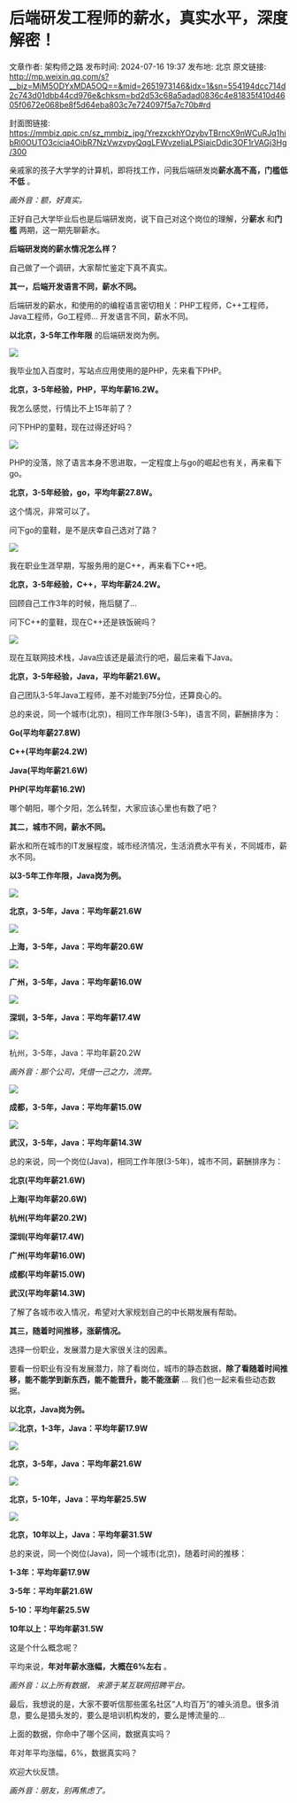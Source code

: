 # 后端研发工程师的薪水，真实水平，深度解密！

文章作者: 架构师之路
发布时间: 2024-07-16 19:37
发布地: 北京
原文链接: http://mp.weixin.qq.com/s?__biz=MjM5ODYxMDA5OQ==&mid=2651973146&idx=1&sn=554194dcc714d2c743d01dbb44cd976e&chksm=bd2d53c68a5adad0836c4e81835f410d4605f0672e068be8f5d64eba803c7e724097f5a7c70b#rd

封面图链接: https://mmbiz.qpic.cn/sz_mmbiz_jpg/YrezxckhYOzybvTBrncX9nWCuRJq1hibRl0OUTO3cicia4OibR7NzVwzvpyQqgLFWvzeIiaLPSiaicDdic3OF1rVAGj3Hg/300

亲戚家的孩子大学学的计算机，即将找工作，问我后端研发岗**薪水高不高，门槛低不低** 。

 _画外音：额，好真实。_

  

正好自己大学毕业后也是后端研发岗，说下自己对这个岗位的理解，分**薪水** 和**门槛** 两期，这一期先聊薪水。

  

**后端研发岗的薪水情况怎么样？**

自己做了一个调研，大家帮忙鉴定下真不真实。

  

**其一，后端开发语言不同，薪水不同。**

  

后端研发的薪水，和使用的的编程语言密切相关：PHP工程师，C++工程师，Java工程师，Go工程师… 开发语言不同，薪水不同。

  

**以北京，3-5年工作年限** 的后端研发岗为例。

![](https://mmbiz.qpic.cn/sz_mmbiz_png/YrezxckhYOzybvTBrncX9nWCuRJq1hibRia5fppnQaj46Xp1EDiaTkyxiboNZflQEM8gExDRY39wkOXGIQe8E5OJdQ/640?wx_fmt=png&from=appmsg)

我毕业加入百度时，写站点应用使用的是PHP，先来看下PHP。

**北京，3-5年经验，PHP，平均年薪16.2W。**

我怎么感觉，行情比不上15年前了？

问下PHP的童鞋，现在过得还好吗？

  

![](https://mmbiz.qpic.cn/sz_mmbiz_png/YrezxckhYOzybvTBrncX9nWCuRJq1hibRQLdl8y2qS8wS2iaTYUAhbYfcj1ANmap8OFzZZDN5XEkctwHRo3QiaQjg/640?wx_fmt=png&from=appmsg)

PHP的没落，除了语言本身不思进取，一定程度上与go的崛起也有关，再来看下go。

**北京，3-5年经验，go，平均年薪27.8W。**

这个情况，非常可以了。

问下go的童鞋，是不是庆幸自己选对了路？

  

![](https://mmbiz.qpic.cn/sz_mmbiz_png/YrezxckhYOzybvTBrncX9nWCuRJq1hibRSqbUZfKPba5hltHIsHF99txfzbNibiclBtjVRibvEibMsfibXY2DibICjX5A/640?wx_fmt=png&from=appmsg)

我在职业生涯早期，写服务用的是C++，再来看下C++吧。

**北京，3-5年经验，C++，平均年薪24.2W。**

回顾自己工作3年的时候，拖后腿了…

问下C++的童鞋，现在C++还是铁饭碗吗？

  

![](https://mmbiz.qpic.cn/sz_mmbiz_png/YrezxckhYOzybvTBrncX9nWCuRJq1hibRPctShNBjVaczpGy8JJlC7roY5SuxRdaibEoQLIxrA0C9IMvfgozVFJQ/640?wx_fmt=png&from=appmsg)

现在互联网技术栈，Java应该还是最流行的吧，最后来看下Java。

**北京，3-5年经验，Java，平均年薪21.6W。**

自己团队3-5年Java工程师，差不对能到75分位，还算良心的。

  

总的来说，同一个城市(北京)，相同工作年限(3-5年)，语言不同，薪酬排序为：

**Go(平均年薪27.8W)**

**C++(平均年薪24.2W)**

**Java(平均年薪21.6W)**

**PHP(平均年薪16.2W)**

哪个朝阳，哪个夕阳，怎么转型，大家应该心里也有数了吧？

  

**其二，城市不同，薪水不同。**

  

薪水和所在城市的IT发展程度，城市经济情况，生活消费水平有关，不同城市，薪水不同。

  

**以3-5年工作年限，Java岗为例。**

![](https://mmbiz.qpic.cn/sz_mmbiz_png/YrezxckhYOzybvTBrncX9nWCuRJq1hibRPctShNBjVaczpGy8JJlC7roY5SuxRdaibEoQLIxrA0C9IMvfgozVFJQ/640?wx_fmt=png&from=appmsg)

**北京，3-5年，Java：平均年薪21.6W**

  

![](https://mmbiz.qpic.cn/sz_mmbiz_png/YrezxckhYOzybvTBrncX9nWCuRJq1hibR5NLqsOMx5huF5XEK8mmCmmocuBKc7ypicgvcYQl1rlwl40X12jwKbNA/640?wx_fmt=png&from=appmsg)

**上海，3-5年，Java：平均年薪20.6W**

  

![](https://mmbiz.qpic.cn/sz_mmbiz_png/YrezxckhYOzybvTBrncX9nWCuRJq1hibRE72cQhibt1pCiaSYYvFqFUuZGGUcXJ81xDWq33aHGCkHn3vMtGbXSHLQ/640?wx_fmt=png&from=appmsg)

**广州，3-5年，Java：平均年薪16.0W**

![](https://mmbiz.qpic.cn/sz_mmbiz_png/YrezxckhYOzybvTBrncX9nWCuRJq1hibRonf9Mq6OwQaaO21t1Irqpy3TIsxpt8KSa8Dka4ysaEggo6FHEAIDoA/640?wx_fmt=png&from=appmsg)

**深圳，3-5年，Java：平均年薪17.4W**

  

![](https://mmbiz.qpic.cn/sz_mmbiz_png/YrezxckhYOzybvTBrncX9nWCuRJq1hibRdZasClAezoXcXnhrfNxHicWSr0ribvWk1xhpaEA3k6XWnS4Zic0kiawfoQ/640?wx_fmt=png&from=appmsg)

杭州，3-5年，Java：平均年薪20.2W

 _画外音：那个公司，凭借一己之力，流弊。_

  

![](https://mmbiz.qpic.cn/sz_mmbiz_png/YrezxckhYOzybvTBrncX9nWCuRJq1hibR4GDicxnQae3E5ibo3W5nXia8dGp9uh4a0Sz9v9RQmfhsGMqVeWAc1KibgA/640?wx_fmt=png&from=appmsg)

**成都，3-5年，Java：平均年薪15.0W**

  

![](https://mmbiz.qpic.cn/sz_mmbiz_png/YrezxckhYOzybvTBrncX9nWCuRJq1hibRmy8SiaDlEXduic7kuWHtDTOLPDBYxE1ZPhib5dutjSphCUaSIliaNEqNrg/640?wx_fmt=png&from=appmsg)

**武汉，3-5年，Java：平均年薪14.3W**

  

总的来说，同一个岗位(Java)，相同工作年限(3-5年)，城市不同，薪酬排序为：

**北京(平均年薪21.6W)**

**上海(平均年薪20.6W)**

**杭州(平均年薪20.2W)**

**深圳(平均年薪17.4W)**

**广州(平均年薪16.0W)**

**成都(平均年薪15.0W)**

**武汉(平均年薪14.3W)**

  

了解了各城市收入情况，希望对大家规划自己的中长期发展有帮助。

  

**其三，随着时间推移，涨薪情况。**

  

选择一份职业，发展潜力是大家很关注的因素。

  

要看一份职业有没有发展潜力，除了看岗位，城市的静态数据，**除了看随着时间推移，能不能学到新东西，能不能晋升，能不能涨薪** … 我们也一起来看些动态数据。

  

**以北京，Java岗为例。**

![](https://mmbiz.qpic.cn/sz_mmbiz_jpg/YrezxckhYOzybvTBrncX9nWCuRJq1hibRDN8DjVuVZP0Eia05Sn4HTlN9MibKUkW0QLCX0QiboE1NF3aUia2cLYOqmw/640?wx_fmt=jpeg&from=appmsg)**北京，1-3年，Java：平均年薪17.9W**

  

![](https://mmbiz.qpic.cn/sz_mmbiz_png/YrezxckhYOzybvTBrncX9nWCuRJq1hibRPctShNBjVaczpGy8JJlC7roY5SuxRdaibEoQLIxrA0C9IMvfgozVFJQ/640?wx_fmt=png&from=appmsg)

**北京，3-5年，Java：平均年薪21.6W**

  

![](https://mmbiz.qpic.cn/sz_mmbiz_png/YrezxckhYOzybvTBrncX9nWCuRJq1hibRazgOXn6uKlZGwMAY519dPws1B3Yybzn07dc73t8x1cnl6xgNaobAFA/640?wx_fmt=png&from=appmsg)

**北京，5-10年，Java：平均年薪25.5W**

  

![](https://mmbiz.qpic.cn/sz_mmbiz_png/YrezxckhYOzybvTBrncX9nWCuRJq1hibRMXiaR1CBCwUvRoFRzIF9K3oaFqBf3GDLs5KNu5E13IQm4sn51trS0YQ/640?wx_fmt=png&from=appmsg)

**北京，10年以上，Java：平均年薪31.5W**

  

总的来说，同一个岗位(Java)，同一个城市(北京)，随着时间的推移：

**1-3年：平均年薪17.9W**

**3-5年：平均年薪21.6W**

**5-10：平均年薪25.5W**

**10年以上：平均年薪31.5W**

  

这是个什么概念呢？

平均来说，**年对年薪水涨幅，大概在6%左右** 。

 _画外音：以上所有数据， 来源于某互联网招聘平台。_  

  

最后，我想说的是，大家不要听信那些匿名社区“人均百万”的噱头消息。很多消息，要么是猎头发的，要么是培训机构发的，要么是博流量的…

  

上面的数据，你命中了哪个区间，数据真实吗？  

年对年平均涨幅，6%，数据真实吗？

欢迎大伙反馈。

 _画外音：朋友，别再焦虑了。_

